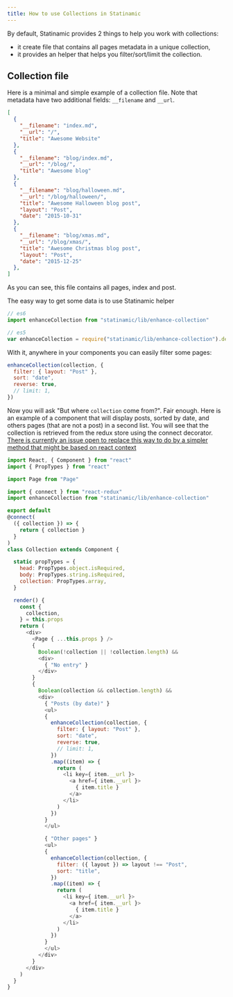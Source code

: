 ```yaml
---
title: How to use Collections in Statinamic
---
```


By default, Statinamic provides 2 things to help you work with collections:

- it create file that contains all pages metadata in a unique collection,
- it provides an helper that helps you filter/sort/limit the collection.

## Collection file

Here is a minimal and simple example of a collection file.
Note that metadata have two additional fields: `__filename` and `__url`.

```json
[
  {
    "__filename": "index.md",
    "__url": "/",
    "title": "Awesome Website"
  },
  {
    "__filename": "blog/index.md",
    "__url": "/blog/",
    "title": "Awesome blog"
  },
  {
    "__filename": "blog/halloween.md",
    "__url": "/blog/halloween/",
    "title": "Awesome Halloween blog post",
    "layout": "Post",
    "date": "2015-10-31"
  },
  {
    "__filename": "blog/xmas.md",
    "__url": "/blog/xmas/",
    "title": "Awesome Christmas blog post",
    "layout": "Post",
    "date": "2015-12-25"
  },
]
```

As you can see, this file contains all pages, index and post.

The easy way to get some data is to use Statinamic helper

```js
// es6
import enhanceCollection from "statinamic/lib/enhance-collection"

// es5
var enhanceCollection = require("statinamic/lib/enhance-collection").default
```

With it, anywhere in your components you can easily filter some pages:

```js
enhanceCollection(collection, {
  filter: { layout: "Post" },
  sort: "date",
  reverse: true,
  // limit: 1,
})
```

Now you will ask "But where `collection` come from?". Fair enough.
Here is an example of a component that will display posts, sorted by date, and
others pages (that are not a post) in a second list.
You will see that the collection is retrieved from the redux store using the
connect decorator.
[There is currently an issue open to replace this way to do by a simpler method
that might be based on react context](https://github.com/MoOx/statinamic/issues/40)

```js
import React, { Component } from "react"
import { PropTypes } from "react"

import Page from "Page"

import { connect } from "react-redux"
import enhanceCollection from "statinamic/lib/enhance-collection"

export default
@connect(
  ({ collection }) => {
    return { collection }
  }
)
class Collection extends Component {

  static propTypes = {
    head: PropTypes.object.isRequired,
    body: PropTypes.string.isRequired,
    collection: PropTypes.array,
  }

  render() {
    const {
      collection,
    } = this.props
    return (
      <div>
        <Page { ...this.props } />
        {
          Boolean(!collection || !collection.length) &&
          <div>
            { "No entry" }
          </div>
        }
        {
          Boolean(collection && collection.length) &&
          <div>
            { "Posts (by date)" }
            <ul>
            {
              enhanceCollection(collection, {
                filter: { layout: "Post" },
                sort: "date",
                reverse: true,
                // limit: 1,
              })
              .map((item) => {
                return (
                  <li key={ item.__url }>
                    <a href={ item.__url }>
                      { item.title }
                    </a>
                  </li>
                )
              })
            }
            </ul>

            { "Other pages" }
            <ul>
            {
              enhanceCollection(collection, {
                filter: ({ layout }) => layout !== "Post",
                sort: "title",
              })
              .map((item) => {
                return (
                  <li key={ item.__url }>
                    <a href={ item.__url }>
                      { item.title }
                    </a>
                  </li>
                )
              })
            }
            </ul>
          </div>
        }
      </div>
    )
  }
}
```
